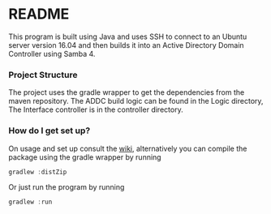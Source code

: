 # README #

This program is built using Java and uses SSH to connect to an Ubuntu server version 16.04 and then builds it into an Active Directory Domain Controller using Samba 4.

### Project Structure ###
The project uses the gradle wrapper to get the dependencies from the maven repository. 
The ADDC build logic can be found in the Logic directory,
The Interface controller is in the controller directory.


### How do I get set up? ###
On usage and set up consult the [wiki](../../wiki/Home), alternatively you can compile the package using the gradle wrapper by running 
```gradle
gradlew :distZip
```
Or just run the program by running 
```gradle
gradlew :run
```